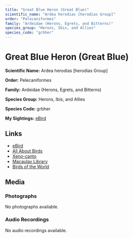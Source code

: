```yaml
---
title: "Great Blue Heron (Great Blue)"
scientific_name: "Ardea herodias [herodias Group]"
order: "Pelecaniformes"
family: "Ardeidae (Herons, Egrets, and Bitterns)"
species_group: "Herons, Ibis, and Allies"
species_code: "grbher"
---
```


# Great Blue Heron (Great Blue)

**Scientific Name:** Ardea herodias [herodias Group]

**Order:** Pelecaniformes

**Family:** Ardeidae (Herons, Egrets, and Bitterns)

**Species Group:** Herons, Ibis, and Allies

**Species Code:** grbher

**My Sightings:** [eBird](https://ebird.org/lifelist?r=world&time=life&spp=grbher)

## Links
* [eBird](https://ebird.org/species/grbher) 
* [All About Birds](https://www.allaboutbirds.org/guide/grbher) 
* [Xeno-canto](https://www.xeno-canto.org/species/grbher) 
* [Macaulay Library](https://search.macaulaylibrary.org/catalog?taxonCode=grbher&sort=rating_rank_desc)
* [Birds of the World](https://birdsoftheworld.org/bow/species/grbher)

## Media
### Photographs
No photographs available.

### Audio Recordings
No audio recordings available.
